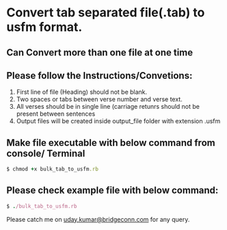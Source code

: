 # Convert tab separated file(.tab) to usfm format.

## Can Convert more than one file at one time

## Please follow the Instructions/Convetions:

1. First line of file (Heading) should not be blank.
2. Two spaces or tabs between verse number and verse text.
3. All verses should be in single line (carriage retunrs should not be present between sentences
4. Output files will be created inside output_file folder with extension .usfm

## Make file executable with below command from console/ Terminal
```ruby
$ chmod +x bulk_tab_to_usfm.rb
```

## Please check example file with below command:
```ruby
$ ./bulk_tab_to_usfm.rb
```


Please catch me on [uday.kumar@bridgeconn.com](uday.kumar@bridgeconn.com) for any query.
